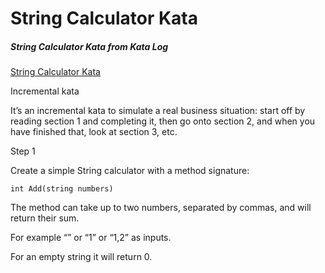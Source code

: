 String Calculator Kata
======================


##### String Calculator Kata from Kata Log


[String Calculator Kata](https://kata-log.rocks/string-calculator-kata)


Incremental kata

It’s an incremental kata to simulate a real business situation: start off by reading section 1 and completing it, then go onto section 2, and when you have finished that, look at section 3, etc.

Step 1

Create a simple String calculator with a method signature:

    int Add(string numbers)

The method can take up to two numbers, separated by commas, and will return their sum.

For example “” or “1” or “1,2” as inputs.

For an empty string it will return 0.
